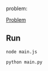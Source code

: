 problem:

<a href="https://codeforces.com/group/MWSDmqGsZm/contest/223205/problem/O"> Problem</a>

## Run

```
node main.js
```

```
python main.py
```